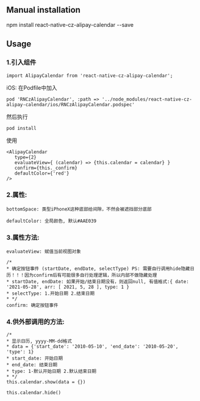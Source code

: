 
## Manual installation

npm install react-native-cz-alipay-calendar --save

	

## Usage
###  1.引入组件
```
import AlipayCalendar from 'react-native-cz-alipay-calendar';
```

iOS: 在Podfile中加入
```
pod 'RNCzAlipayCalendar', :path => '../node_modules/react-native-cz-alipay-calendar/ios/RNCzAlipayCalendar.podspec'
```
然后执行
```
pod install
```
使用
```
<AlipayCalendar
   type={2}
   evaluateView={ (calendar) => {this.calendar = calendar} }
   confirm={this._confirm}
   defaultColor={'red'}
/>
```

###  2.属性:
```
bottomSpace: 类型iPhoneX这种底部给间隙，不然会被遮挡部分底部
```
```
defaultColor: 全局颜色, 默认#AAE039
```
###  3.属性方法:
```
evaluateView: 赋值当前视图对象
```
```
/*
* 确定按钮事件 (startDate, endDate, selectType) PS: 需要自行调用hide隐藏日历！！！因为confirm后有可能很多自行处理逻辑，所以内部不做隐藏处理
* startDate, endDate: 如果开始/结束日期没有，则返回null, 有值格式:{ date: '2021-05-28', arr: [ 2021, 5, 28 ], type: 1 }
* selectType: 1.开始日期 2.结束日期
* */
confirm: 确定按钮事件
```
###  4.供外部调用的方法:
```
/*
* 显示日历, yyyy-MM-dd格式
* data = {'start_date': '2010-05-10', 'end_date': '2010-05-20', 'type': 1}
* start_date: 开始日期
* end_date: 结束日期
* type: 1-默认开始日期 2.默认结束日期
* */
this.calendar.show(data = {})
```
```
this.calendar.hide()
```

